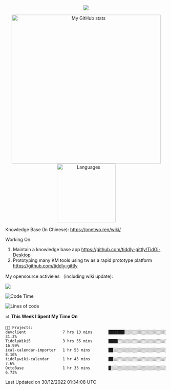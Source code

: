 <a href="https://github.com/linonetwo">
    <p align="center">
        <img src="https://github-profile-trophy.vercel.app/?username=linonetwo&column=7&theme=onedark"/>
    </p>
</a>
<a align="center" href="https://github.com/linonetwo">
  <p align="center">
    <img src="https://github-readme-stats.vercel.app/api?username=linonetwo&show_icons=true&count_private=true" alt="My GitHub stats" width="465"/>
    <img src="https://github-readme-stats.vercel.app/api/top-langs/?username=linonetwo&layout=compact&langs_count=10" alt="Languages" height="183">
  </p>
</a>

Knowledge Base (In Chinese): https://onetwo.ren/wiki/

Working On: 

1. Maintain a knowledge base app https://github.com/tiddly-gittly/TidGi-Desktop
1. Prototyping many KM tools using tw as a rapid prototype platform https://github.com/tiddly-gittly

My opensource activieies （including wiki update):

![](https://visitor-badge.glitch.me/badge?page_id=linonetwo.linonetwo)

<!--START_SECTION:waka-->
![Code Time](http://img.shields.io/badge/Code%20Time-1%2C405%20hrs%208%20mins-blue)

![Lines of code](https://img.shields.io/badge/From%20Hello%20World%20I%27ve%20Written-2%20Million%20lines%20of%20code-blue)

📊 **This Week I Spent My Time On** 

```text
🐱‍💻 Projects: 
devclient                7 hrs 13 mins       ███████░░░░░░░░░░░░░░░░░░   31.3% 
TiddlyWiki5              3 hrs 55 mins       ████░░░░░░░░░░░░░░░░░░░░░   16.99% 
ical-calendar-importer   1 hr 53 mins        ██░░░░░░░░░░░░░░░░░░░░░░░   8.16% 
tiddlywiki-calendar      1 hr 45 mins        ██░░░░░░░░░░░░░░░░░░░░░░░   7.6% 
OctoBase                 1 hr 33 mins        █░░░░░░░░░░░░░░░░░░░░░░░░   6.73%

```


 Last Updated on 30/12/2022 01:34:08 UTC
<!--END_SECTION:waka-->
